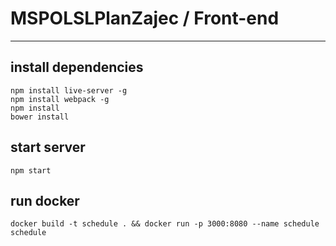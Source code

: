 # MSPOLSLPlanZajec / Front-end

----
## install dependencies
    npm install live-server -g
    npm install webpack -g
    npm install 
    bower install

## start server
    npm start

## run docker
    docker build -t schedule . && docker run -p 3000:8080 --name schedule schedule
